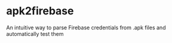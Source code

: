 # apk2firebase
An intuitive way to parse Firebase credentials from .apk files and automatically test them
